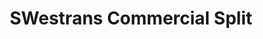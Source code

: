 ---
schema: default
title: SWestrans Commercial Split
organization: Dumfries and Galloway Council
notes: 
resources:

  - name: SWestrans Commercial Split JSON
  - url: https://api.usmart.io/org/9762f781-5c04-4759-a70b-afc585af1d12/5daa415c-869e-43be-bd0d-06a58b802945/1/urql
  - format: JSON

  - name: SWestrans Commercial Split CSV
  - url: https://data.usmart.io/org/9762f781-5c04-4759-a70b-afc585af1d12/resource?resourceGUID=ac89c2de-4a8d-4bfc-b574-e4c28412bcf1
  - format: CSV

license: OGL3
category:

  - Transport / Mobility


  - Transport

maintainer: Tim Wisniewski
maintainer_email: tim@timwis.com
---